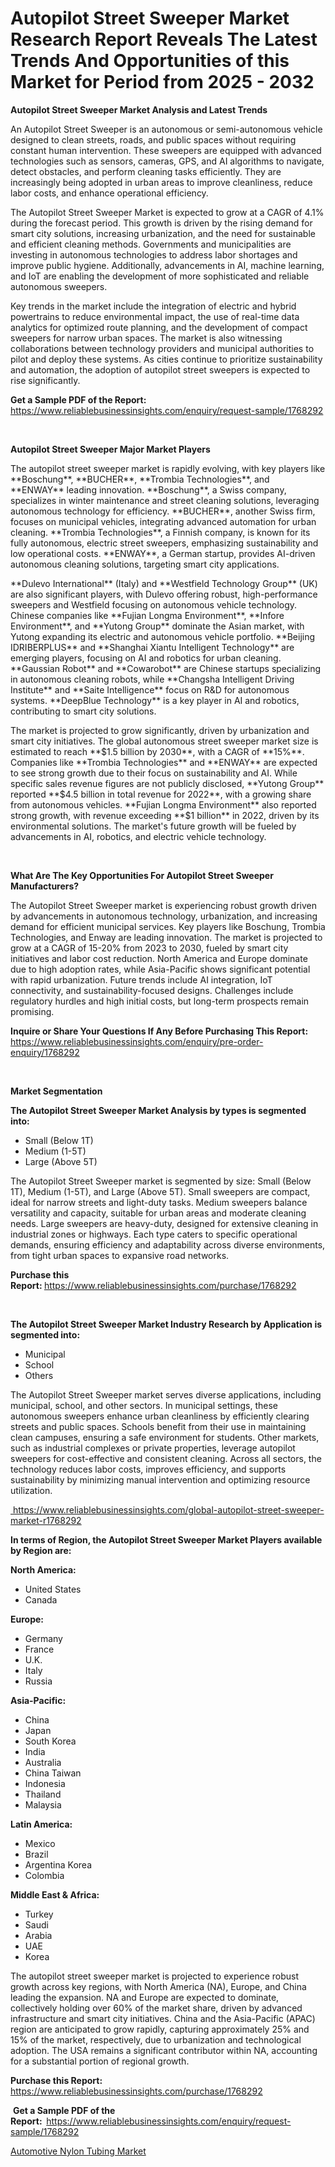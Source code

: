 <p><h1>Autopilot Street Sweeper Market Research Report Reveals The Latest Trends And Opportunities of this Market for Period from 2025 - 2032</h1></p><p><strong>Autopilot Street Sweeper Market Analysis and Latest Trends</strong></p>
<p><p>An Autopilot Street Sweeper is an autonomous or semi-autonomous vehicle designed to clean streets, roads, and public spaces without requiring constant human intervention. These sweepers are equipped with advanced technologies such as sensors, cameras, GPS, and AI algorithms to navigate, detect obstacles, and perform cleaning tasks efficiently. They are increasingly being adopted in urban areas to improve cleanliness, reduce labor costs, and enhance operational efficiency.</p><p>The Autopilot Street Sweeper Market is expected to grow at a CAGR of 4.1% during the forecast period. This growth is driven by the rising demand for smart city solutions, increasing urbanization, and the need for sustainable and efficient cleaning methods. Governments and municipalities are investing in autonomous technologies to address labor shortages and improve public hygiene. Additionally, advancements in AI, machine learning, and IoT are enabling the development of more sophisticated and reliable autonomous sweepers.</p><p>Key trends in the market include the integration of electric and hybrid powertrains to reduce environmental impact, the use of real-time data analytics for optimized route planning, and the development of compact sweepers for narrow urban spaces. The market is also witnessing collaborations between technology providers and municipal authorities to pilot and deploy these systems. As cities continue to prioritize sustainability and automation, the adoption of autopilot street sweepers is expected to rise significantly.</p></p>
<p><strong>Get a Sample PDF of the Report:&nbsp;</strong> <a href="https://www.reliablebusinessinsights.com/enquiry/request-sample/1768292?utm_campaign=117&utm_medium=2&utm_source=Github&utm_content=ia&utm_term=23012025&utm_id=autopilot-street-sweeper">https://www.reliablebusinessinsights.com/enquiry/request-sample/1768292</a></p>
<p>&nbsp;</p>
<p><strong>Autopilot Street Sweeper Major Market Players</strong></p>
<p><p>The autopilot street sweeper market is rapidly evolving, with key players like **Boschung**, **BUCHER**, **Trombia Technologies**, and **ENWAY** leading innovation. **Boschung**, a Swiss company, specializes in winter maintenance and street cleaning solutions, leveraging autonomous technology for efficiency. **BUCHER**, another Swiss firm, focuses on municipal vehicles, integrating advanced automation for urban cleaning. **Trombia Technologies**, a Finnish company, is known for its fully autonomous, electric street sweepers, emphasizing sustainability and low operational costs. **ENWAY**, a German startup, provides AI-driven autonomous cleaning solutions, targeting smart city applications.</p><p>**Dulevo International** (Italy) and **Westfield Technology Group** (UK) are also significant players, with Dulevo offering robust, high-performance sweepers and Westfield focusing on autonomous vehicle technology. Chinese companies like **Fujian Longma Environment**, **Infore Environment**, and **Yutong Group** dominate the Asian market, with Yutong expanding its electric and autonomous vehicle portfolio. **Beijing IDRIBERPLUS** and **Shanghai Xiantu Intelligent Technology** are emerging players, focusing on AI and robotics for urban cleaning. **Gaussian Robot** and **Cowarobot** are Chinese startups specializing in autonomous cleaning robots, while **Changsha Intelligent Driving Institute** and **Saite Intelligence** focus on R&D for autonomous systems. **DeepBlue Technology** is a key player in AI and robotics, contributing to smart city solutions.</p><p>The market is projected to grow significantly, driven by urbanization and smart city initiatives. The global autonomous street sweeper market size is estimated to reach **$1.5 billion by 2030**, with a CAGR of **15%**. Companies like **Trombia Technologies** and **ENWAY** are expected to see strong growth due to their focus on sustainability and AI. While specific sales revenue figures are not publicly disclosed, **Yutong Group** reported **$4.5 billion in total revenue for 2022**, with a growing share from autonomous vehicles. **Fujian Longma Environment** also reported strong growth, with revenue exceeding **$1 billion** in 2022, driven by its environmental solutions. The market's future growth will be fueled by advancements in AI, robotics, and electric vehicle technology.</p></p>
<p>&nbsp;</p>
<p><strong>What Are The Key Opportunities For Autopilot Street Sweeper Manufacturers?</strong></p>
<p><p>The Autopilot Street Sweeper market is experiencing robust growth driven by advancements in autonomous technology, urbanization, and increasing demand for efficient municipal services. Key players like Boschung, Trombia Technologies, and Enway are leading innovation. The market is projected to grow at a CAGR of 15-20% from 2023 to 2030, fueled by smart city initiatives and labor cost reduction. North America and Europe dominate due to high adoption rates, while Asia-Pacific shows significant potential with rapid urbanization. Future trends include AI integration, IoT connectivity, and sustainability-focused designs. Challenges include regulatory hurdles and high initial costs, but long-term prospects remain promising.</p></p>
<p><strong>Inquire or Share Your Questions If Any Before Purchasing This Report:</strong> <a href="https://www.reliablebusinessinsights.com/enquiry/pre-order-enquiry/1768292?utm_campaign=117&utm_medium=2&utm_source=Github&utm_content=ia&utm_term=23012025&utm_id=autopilot-street-sweeper">https://www.reliablebusinessinsights.com/enquiry/pre-order-enquiry/1768292</a></p>
<p>&nbsp;</p>
<p><strong>Market Segmentation</strong></p>
<p><strong>The Autopilot Street Sweeper Market Analysis by types is segmented into:</strong></p>
<p><ul><li>Small (Below 1T)</li><li>Medium (1-5T)</li><li>Large (Above 5T)</li></ul></p>
<p><p>The Autopilot Street Sweeper market is segmented by size: Small (Below 1T), Medium (1-5T), and Large (Above 5T). Small sweepers are compact, ideal for narrow streets and light-duty tasks. Medium sweepers balance versatility and capacity, suitable for urban areas and moderate cleaning needs. Large sweepers are heavy-duty, designed for extensive cleaning in industrial zones or highways. Each type caters to specific operational demands, ensuring efficiency and adaptability across diverse environments, from tight urban spaces to expansive road networks.</p></p>
<p><strong>Purchase this Report:&nbsp;</strong><a href="https://www.reliablebusinessinsights.com/purchase/1768292?utm_campaign=117&utm_medium=2&utm_source=Github&utm_content=ia&utm_term=23012025&utm_id=autopilot-street-sweeper">https://www.reliablebusinessinsights.com/purchase/1768292</a></p>
<p>&nbsp;</p>
<p><strong>The Autopilot Street Sweeper Market Industry Research by Application is segmented into:</strong></p>
<p><ul><li>Municipal</li><li>School</li><li>Others</li></ul></p>
<p><p>The Autopilot Street Sweeper market serves diverse applications, including municipal, school, and other sectors. In municipal settings, these autonomous sweepers enhance urban cleanliness by efficiently clearing streets and public spaces. Schools benefit from their use in maintaining clean campuses, ensuring a safe environment for students. Other markets, such as industrial complexes or private properties, leverage autopilot sweepers for cost-effective and consistent cleaning. Across all sectors, the technology reduces labor costs, improves efficiency, and supports sustainability by minimizing manual intervention and optimizing resource utilization.</p></p>
<p><a href="https://www.reliablebusinessinsights.com/global-autopilot-street-sweeper-market-r1768292?utm_campaign=117&utm_medium=2&utm_source=Github&utm_content=ia&utm_term=23012025&utm_id=autopilot-street-sweeper">&nbsp;https://www.reliablebusinessinsights.com/global-autopilot-street-sweeper-market-r1768292</a></p>
<p><strong>In terms of Region, the Autopilot Street Sweeper Market Players available by Region are:</strong></p>
<p>
    <p> <strong> North America: </strong>
        <ul>
            <li>United States</li>
            <li>Canada</li>
        </ul>
        </p> 
    <p> <strong> Europe: </strong>
        <ul>
            <li>Germany</li>
            <li>France</li>
            <li>U.K.</li>
            <li>Italy</li>
            <li>Russia</li>
        </ul>
        </p> 
    <p> <strong> Asia-Pacific: </strong>
        <ul>
            <li>China</li>
            <li>Japan</li>
            <li>South Korea</li>
            <li>India</li>
            <li>Australia</li>
            <li>China Taiwan</li>
            <li>Indonesia</li>
            <li>Thailand</li>
            <li>Malaysia</li>
        </ul>
        </p> 
    <p> <strong> Latin America: </strong>
        <ul>
            <li>Mexico</li>
            <li>Brazil</li>
            <li>Argentina Korea</li>
            <li>Colombia</li>
        </ul>
        </p> 
    <p> <strong> Middle East & Africa: </strong>
        <ul>
            <li>Turkey</li>
            <li>Saudi</li>
            <li>Arabia</li>
            <li>UAE</li>
            <li>Korea</li>
        </ul>
    </p>
    </p>
<p><p>The autopilot street sweeper market is projected to experience robust growth across key regions, with North America (NA), Europe, and China leading the expansion. NA and Europe are expected to dominate, collectively holding over 60% of the market share, driven by advanced infrastructure and smart city initiatives. China and the Asia-Pacific (APAC) region are anticipated to grow rapidly, capturing approximately 25% and 15% of the market, respectively, due to urbanization and technological adoption. The USA remains a significant contributor within NA, accounting for a substantial portion of regional growth.</p></p>
<p><strong>Purchase this Report: </strong><a href="https://www.reliablebusinessinsights.com/purchase/1768292?utm_campaign=117&utm_medium=2&utm_source=Github&utm_content=ia&utm_term=23012025&utm_id=autopilot-street-sweeper">https://www.reliablebusinessinsights.com/purchase/1768292</a></p>
<p>&nbsp;<strong>Get a Sample PDF of the Report:&nbsp;&nbsp;</strong><a href="https://www.reliablebusinessinsights.com/enquiry/request-sample/1768292?utm_campaign=117&utm_medium=2&utm_source=Github&utm_content=ia&utm_term=23012025&utm_id=autopilot-street-sweeper">https://www.reliablebusinessinsights.com/enquiry/request-sample/1768292</a></p>
<p><strong></strong></p>
<p><p><a href="https://github.com/texterfredia780/Market-Research-Report-List-1/blob/main/automotive-nylon-tubing-market.md?utm_campaign=117&utm_medium=2&utm_source=Github&utm_content=ia&utm_term=23012025&utm_id=autopilot-street-sweeper">Automotive Nylon Tubing Market</a></p></p>